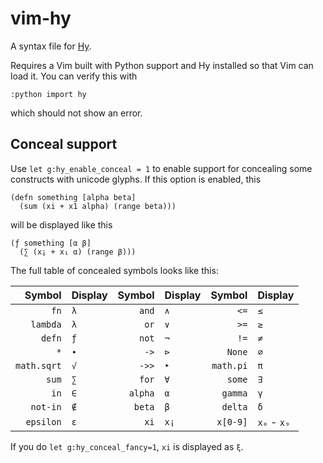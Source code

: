 vim-hy
======

A syntax file for [Hy](http://hylang.org).

Requires a Vim built with Python support and Hy installed so that Vim can load
it. You can verify this with

    :python import hy

which should not show an error.

Conceal support
---------------
Use `let g:hy_enable_conceal = 1` to enable support for concealing some
constructs with unicode glyphs. If this option is enabled, this

    (defn something [alpha beta]
      (sum (xi + x1 alpha) (range beta)))

will be displayed like this

    (ƒ something [α β]
      (∑ (x¡ + x₁ α) (range β)))

The full table of concealed symbols looks like this:

Symbol      | Display   | Symbol  | Display | Symbol    | Display
----------: | :-------- | ------: | :------ | --------: | :------
`fn`        | `λ`       | `and`   | `∧`     | `<=`      | `≤`
`lambda`    | `λ`       | `or`    | `∨`     | `>=`      | `≥`
`defn`      | `ƒ`       | `not`   | `¬`     | `!=`      | `≠`
`*`         | `∙`       | `->`    | `⊳`     | `None`    | `∅`
`math.sqrt` | `√`       | `->>`   | `‣`     | `math.pi` | `π`
`sum`       | `∑`       | `for`   | `∀`     | `some`    | `∃`
`in`        | `∈`       | `alpha` | `α`     | `gamma`   | `γ`
`not-in`    | `∉`       | `beta`  | `β`     | `delta`   | `δ`
`epsilon`   | `ε`       | `xi`    | `x¡`    | `x[0-9]`  | `x₀` - `x₉`

If you do `let g:hy_conceal_fancy=1`, `xi` is displayed as `ξ`.
